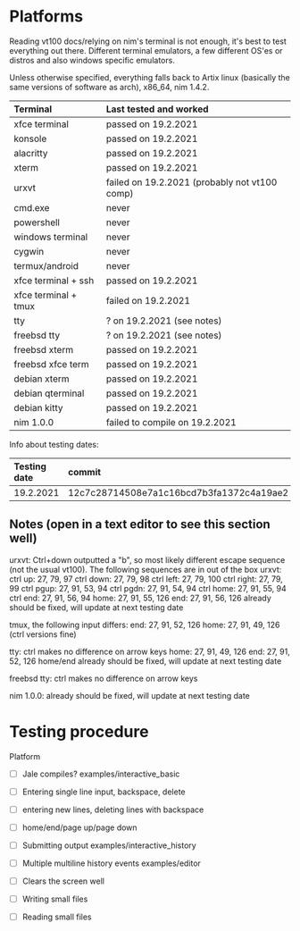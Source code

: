 
# Platforms

Reading vt100 docs/relying on nim's terminal is not enough, it's best to
test everything out there. Different terminal emulators, a few different OS'es
or distros and also windows specific emulators.

Unless otherwise specified, everything falls back to Artix linux (basically the same versions of software as arch), x86_64, nim 1.4.2.

| Terminal              | Last tested and worked                        |
| :--------             | :------------                                 |
| xfce terminal         | passed on 19.2.2021                           |
| konsole               | passed on 19.2.2021                           |
| alacritty             | passed on 19.2.2021                           |
| xterm                 | passed on 19.2.2021                           |
| urxvt                 | failed on 19.2.2021 (probably not vt100 comp) |
| cmd.exe               | never                                         |
| powershell            | never                                         |
| windows terminal      | never                                         |
| cygwin                | never                                         |
| termux/android        | never                                         |
| xfce terminal + ssh   | passed on 19.2.2021                           |
| xfce terminal + tmux  | failed on 19.2.2021                           |
| tty                   | ? on 19.2.2021 (see notes)                    |
| freebsd tty           | ? on 19.2.2021 (see notes)                    |
| freebsd xterm         | passed on 19.2.2021                           |
| freebsd xfce term     | passed on 19.2.2021                           |
| debian xterm          | passed on 19.2.2021                           |
| debian qterminal      | passed on 19.2.2021                           |
| debian kitty          | passed on 19.2.2021                           |
| nim 1.0.0             | failed to compile on 19.2.2021                |

Info about testing dates:

| Testing date | commit                                   |
| :----------- | :--------                                |
| 19.2.2021    | 12c7c28714508e7a1c16bcd7b3fa1372c4a19ae2 |

## Notes (open in a text editor to see this section well)

urxvt: Ctrl+down outputted a "b", so most likely different escape sequence (not the usual vt100).
The following sequences are in out of the box urxvt:
ctrl up: 27, 79, 97
ctrl down: 27, 79, 98
ctrl left: 27, 79, 100
ctrl right: 27, 79, 99
ctrl pgup: 27, 91, 53, 94
ctrl pgdn: 27, 91, 54, 94
ctrl home: 27, 91, 55, 94
ctrl end: 27, 91, 56, 94
home: 27, 91, 55, 126
end: 27, 91, 56, 126
already should be fixed, will update at next testing date

tmux, the following input differs:
end: 27, 91, 52, 126
home: 27, 91, 49, 126
(ctrl versions fine)

tty:
ctrl makes no difference on arrow keys
home: 27, 91, 49, 126
end: 27, 91, 52, 126
home/end already should be fixed, will update at next testing date

freebsd tty:
ctrl makes no difference on arrow keys

nim 1.0.0:
already should be fixed, will update at next testing date

# Testing procedure

Platform
- [ ] Jale compiles?
examples/interactive_basic
- [ ] Entering single line input, backspace, delete
- [ ] entering new lines, deleting lines with backspace
- [ ] home/end/page up/page down
- [ ] Submitting output
examples/interactive_history
- [ ] Multiple multiline history events
examples/editor
- [ ] Clears the screen well
- [ ] Writing small files
- [ ] Reading small files

